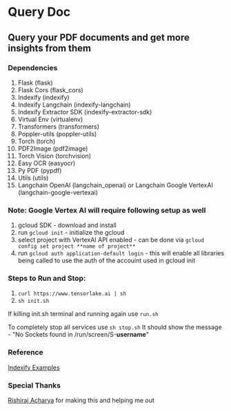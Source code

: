 # Query Doc

## Query your PDF documents and get more insights from them

### Dependencies
1. Flask (flask)
2. Flask Cors (flask_cors)
3. Indexify (indexify)
4. Indexify Langchain (indexify-langchain)
5. Indexify Extractor SDK (indexify-extractor-sdk)
6. Virtual Env (virtualenv)
7. Transformers (transformers)
8. Poppler-utils (poppler-utils)
9. Torch (torch)
10. PDF2Image (pdf2image)
11. Torch Vision (torchvision)
12. Easy OCR (easyocr)
13. Py PDF (pypdf)
14. Utils (utils)
15. Langchain OpenAI (langchain_openai) or Langchain Google VertexAI (langchain-google-vertexai)

### Note: Google Vertex AI will require following setup as well
1. gcloud SDK - download and install
2. run ```gcloud init``` - initialize the gcloud
3. select project with VertexAI API enabled - can be done via ```gcloud config set project **name of project**```
4. run ```gcloud auth application-default login``` - this will enable all libraries being called to use the auth of the accouint used in gcloud init


### Steps to Run and Stop:
1. ```curl https://www.tensorlake.ai | sh```
2. ```sh init.sh```

If killing init.sh terminal and running again use ```run.sh```

To completely stop all services use ```sh stop.sh```
It should show the message - "No Sockets found in /run/screen/S-**username**"


### Reference

[Indexify Examples](https://getindexify.io/examples/Scientific_Journals/)


### Special Thanks

[Rishiraj Acharya](https://rishiraj.github.io/) for making this and helping me out
